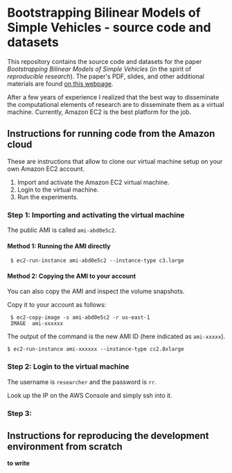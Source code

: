 # Bootstrapping Bilinear Models of Simple Vehicles - source code and datasets

This repository contains the source code and datasets 
for the paper  *Bootstrapping Bilinear Models of Simple Vehicles*
(in the spirit of *reproducible research*).
The paper's PDF, slides, and other additional materials are found 
[on this webpage][webpage].

[webpage]: http://purl.org/censi/2013/jbds

After a few years of experience I realized that the best way 
to disseminate the computational elements of research 
are to disseminate them as a virtual machine. Currently, Amazon EC2
is the best platform for the job.


## Instructions for running code from the Amazon cloud

These are instructions that allow to clone our virtual machine setup
on your own Amazon EC2 account.

1. Import and activate the Amazon EC2 virtual machine.
2. Login to the virtual machine.
3. Run the experiments.

### Step 1: Importing and activating the virtual machine


The public AMI is called ``ami-abd0e5c2``. 

#### Method 1: Running the AMI directly

     $ ec2-run-instance ami-abd0e5c2 --instance-type c3.large
     

#### Method 2: Copying the AMI to your account

You can also copy the AMI and inspect the volume snapshots.

Copy it to your account as follows:

     $ ec2-copy-image -s ami-abd0e5c2 -r us-east-1
     IMAGE	ami-xxxxxx
     
The output of the command is the new AMI ID (here indicated as ``ami-xxxxx``).

    $ ec2-run-instance ami-xxxxxx --instance-type cc2.8xlarge
    
### Step 2: Login to the virtual machine

The username is ``researcher`` and the password is ``rr``.

Look up the IP on the AWS Console and simply ssh into it.


### Step 3: 

 

## Instructions for reproducing the development environment from scratch

**to write**
